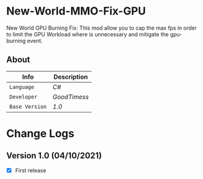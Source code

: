 # New-World-MMO-Fix-GPU

New World GPU Burning Fix: This mod allow you to cap the max fps in order to limit the GPU Workload where is unnecessary and mitigate the gpu-burning event.

## About
Info | Description
--- | ---
`Language` | *C#*
`Developer` | *GoodTimess*
`Base Version` | *1.0*

# Change Logs

## Version 1.0 (04/10/2021)
-[x] First release
